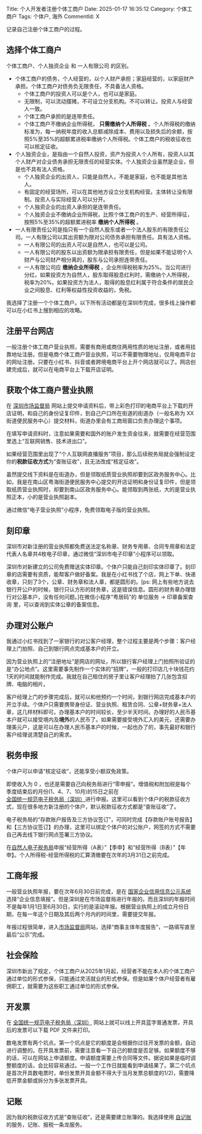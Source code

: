 Title: 个人开发者注册个体工商户
Date: 2025-01-17 16:35:12
Category: 个体工商户
Tags: 个体户, 海外
CommentId: X

记录自己注册个体工商户的过程。

<!-- PELICAN_END_SUMMARY -->

## 选择个体工商户

个体工商户、个人独资企业 和 一人有限公司 的区别。

+ 个体工商户的债务，个人经营的，以个人财产承担；家庭经营的，以家庭财产承担。个体工商户对债务负无限责任，不具备法人资格。
  - 个体工商户的投资人可以是个人，也可以是家庭。
  - 无限制，可以流动摆摊，不可设立分支机构。不可以转让。投资人与经营人一致。
  - 个体工商户承担的是连带责任。
  - 个体工商户不缴纳企业所得税， **只需缴纳个人所得税** 。个人所得税的缴纳标准为，每一纳税年度的收入总额减除成本、费用以及损失后的余额，按照5%至35%的超额累进税率缴纳个人所得税。个体工商户的税收征收也可以核定征收。
+ 个人独资企业，是指由一个自然人投资，资产为投资人个人所有，投资人以其个人财产对企业债务承担无限责任的经营实体。个人独资企业虽然是企业，但是也不具有法人资格。
  - 个人独资企业的出资人，只能是自然人，不能是家庭，也不能是其他法人。
  - 有固定的经营场所，可以在其他地方设立分支机构经营。主体转让没有限制。投资人与实际经营人可以分开。
  - 个人独资企业的出资人承担的是连带责任。
  - 个人独资企业不缴纳企业所得税，比照个体工商户的生产、经营所得征，按照5%至35%的超额累进税率 **缴纳个人所得税** 。
+ 一人有限责任公司是指只有一个自然人股东或者一个法人股东的有限责任公司。一人有限公司以其出资额为限对公司债务承担有限责任。具有法人资格。
  - 一人有限公司的出资人可以是自然人，也可以是公司。
  - 一人有限公司的股东以出资额为限承担有限责任，但是如果不能证明个人财产与公司财产相分离的，股东与公司承担连带责任。
  - 一人有限公司应 **缴纳企业所得税** ，企业所得税税率为25%。当公司进行分红，如果投资方为自然人，股东取得股息红利时，需缴纳个人所得税，税率为20%。如果投资方为法人，取得的股息红利属于符合条件的居民企业之间股息、红利等权益性投资收益的，免税。


我选择了注册一个个体工商户。以下所有活动都是在深圳市完成，很多线上操作都可以在小红书上搜到相应的攻略。


## 注册平台网店

一般注册个体工商户营业执照，需要有商用或商住两用性质的地址注册，或者用挂靠地址注册。但是电商个体工商户营业执照，可以不需要物理地址，仅用电商平台的网址注册。只要在小红书、抖音或者跨境电商平台上开个网店就可以了。网店创建完成后，就可以在电商平台上下载开店证明。


## 获取个体工商户营业执照

在 [深圳市场监督局](https://amr.sz.gov.cn/) 网站上提交申请资料后，带上彩色打印的电商平台上下载的开店证明，和自己的身份证复印件，到自己户口所在街道的街道办（一般名称为 XX街道便民服务中心）提交材料，街道办里会有工商局窗口负责办理这个事项。

在填写申请资料时，注意如果需要和国外的账户发生资金往来，就需要在经营范围里选上“互联网销售、技术进出口”。

如果经营范围里出现了“个人互联网直播服务”项目，那么后续税务局就会强制设定你的**税款征收方式**为“查账征收”，且无法改成“核定征收”。

虽然提交线下资料是在街道办，但是领取纸质营业执照却要到区政务服务中心。比如，我是在南山区粤海街道便民服务中心提交的开店证明和身份证复印件，但是领取纸质营业执照时，却要到南山区政务服务中心。能领取到两张纸，大的是营业执照正本，小的是营业执照副本。

通过微信“电子营业执照”小程序，免费领取电子版的营业执照。


## 刻印章

深圳市对新注册的营业执照都免费送法定名称章、财务专用章、合同专用章和法定代表人名章共4枚电子印章，通过微信“深圳市电子印章”小程序可以领取。

深圳市对新建立的公司免费赠送实体印章。个体户只能自己刻印实体印章了。刻印章的店需要有资质，能帮客户做好备案。我是在小红书找了个店，网上下单、快递收章，只刻了3个，公章、财务章和法人章，都是圆形的。[ps: 网上有些地方说去银行开公户的时候，银行只认方形的财务章，这是错误信息。圆形的财务章办理银行对公基本户，没有任何问题。]在微信小程序“粤居码”的 单位服务 -> 印章备案查询 里，可以查询到实体公章的备案信息。


## 办理对公账户

我通过小红书找到了一家银行的对公客户经理，整个过程主要是两个步骤：客户经理上门拍照、自己到银行网点完成基本户的开立。

因为营业执照上的“注册地址”是网店的网址，所以银行客户经理上门拍照所验证的是“办公地点”。这里需要事先制作一个实体的“招牌”，一般的打印店几十块钱花约1天的时间就能制作完成。我就在自己租住的房子里让客户经理拍了几张包含招牌、电脑的相片。

客户经理上门的步骤完成后，就可以和他预约一个时间，到银行网店完成基本户的开立手续。个体户只需要携带身份证、营业执照、租赁合同、公章+财务章+法人章，这几样材料即可。办理基本户的时间较长，至少半天时间。办理好的人民币基本户就可以接受境内及**境外**的人民币了。如果需要接受境外汇入的美元，还需要办理美元户，这是可以在办理人民币基本户的时候，一起也办了的，事先最好和银行客户经理说清楚自己的需求。


## 税务申报

个体户可以申请“核定征收”，还能享受小额双免政策。

即使收入为 0 ，也还是需要自己向税务局进行“零申报”。增值税和附加税是每个季度结束后的月份(1、4、7、10月)的15日之前在[全国统一规范电子税务局（深圳）](https://etax.shenzhen.chinatax.gov.cn)进行申报。这里可以看到个体户的税款征收方式，现在很多地方新注册的个体户，默认税款征收方式都是“查账征收”了。

电子税务局的“存款账户报告及三方协议签订”，可同时完成【存款账户账号报告】和【三方协议签订】的办理，这里可以绑定个体户的对公账户，网签的方式不需要自己再去线下银行网点签署三方协议。

在[自然人电子税务局](https://etax.chinatax.gov.cn/)申报“经营所得（A表）”【季申】和“经营所得（B表）”【年申】。个人所得税-经营所得税的汇算清缴要在次年的3月31日之前完成。


## 工商年报

一般营业执照年报，要在次年6月30日前完成，是在 [国家企业信用信息公示系统](https://www.gsxt.gov.cn/index.html) 选择“企业信息填报”。但是深圳是在市场监督局进行年报的。而且深圳的年报时间不是每年1月1日至6月30日，实行的是滚动年报。根据营业执照上的成立月份日期，在每一年这个日期及其后两个月内的时间里，需要提交年报。

年报过程很简单，进入[市场监督局](https://amr.sz.gov.cn/)网站，选择“商事主体年度报告”，一路填写直至最后“公示”完成。


## 社会保险

深圳市新出了规定，个体工商户从2025年1月起，经营者不能在本人的个体工商户通过单位的形式参保，只能通过灵活就业的形式参保。但是如果个体户经营者有雇佣职工，就需要为这些职工通过单位的形式参保。


## 开发票

在 [全国统一规范电子税务局（深圳）](https://etax.shenzhen.chinatax.gov.cn) 网站上就可以线上开具蓝字普通发票，开具后的发票可以下载 PDF 文件来打印。

数电发票有两个坑点。第一个坑点是它的额度是会根据你过往开发票的金额，自动进行调整的。在开具发票前，需要注意看一下自己的额度是否足够。如果额度不够的话，可以在网站上申请额度。申请额度需要上传合同等文件。据说如果是临时调整额度的话，会比较容易通过。一般一个工作日就能看到申请结果了。第二个坑点是首次开具数电票时，单份发票开具金额不得大于当月发票总额度的1/2)，需要降低开票金额或拆分为多张发票开具。

## 记账

因为我的税款征收方式是“查账征收”，还是需要建立账簿的。我选择使用 [自记账](https://www.zijizhang.com/) 的服务，记账、报税一条龙服务。


